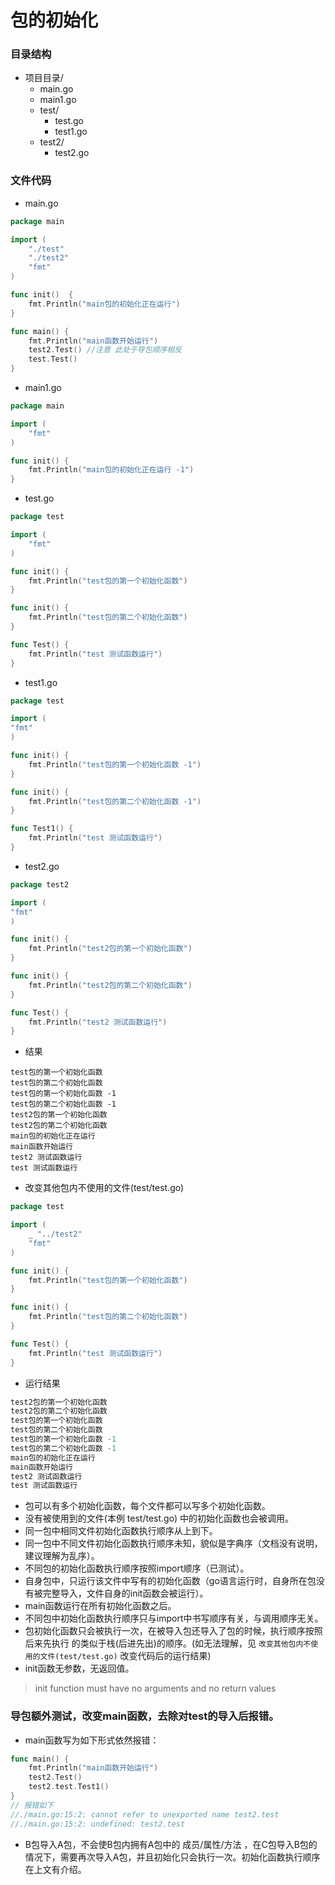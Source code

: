 # 包的初始化

### 目录结构

* 项目目录/
  * main.go
  * main1.go
  * test/
    - test.go
    - test1.go
  * test2/
    * test2.go


### 文件代码

* main.go

```go
package main

import (
	"./test"
	"./test2"
	"fmt"
)

func init()  {
	fmt.Println("main包的初始化正在运行")
}

func main() {
	fmt.Println("main函数开始运行")
	test2.Test() //注意 此处于导包顺序相反
	test.Test()
}
```

* main1.go

```go
package main

import (
	"fmt"
)

func init() {
	fmt.Println("main包的初始化正在运行 -1")
}

```



* test.go

```go
package test

import (
	"fmt"
)

func init() {
	fmt.Println("test包的第一个初始化函数")
}

func init() {
	fmt.Println("test包的第二个初始化函数")
}

func Test() {
	fmt.Println("test 测试函数运行")
}
```

* test1.go

```go
package test

import (
"fmt"
)

func init() {
	fmt.Println("test包的第一个初始化函数 -1")
}

func init() {
	fmt.Println("test包的第二个初始化函数 -1")
}

func Test1() {
	fmt.Println("test 测试函数运行")
}
```

* test2.go

```go
package test2

import (
"fmt"
)

func init() {
	fmt.Println("test2包的第一个初始化函数")
}

func init() {
	fmt.Println("test2包的第二个初始化函数")
}

func Test() {
	fmt.Println("test2 测试函数运行")
}
```

* 结果

```output
test包的第一个初始化函数
test包的第二个初始化函数
test包的第一个初始化函数 -1
test包的第二个初始化函数 -1
test2包的第一个初始化函数
test2包的第二个初始化函数
main包的初始化正在运行
main函数开始运行
test2 测试函数运行
test 测试函数运行
```

* 改变其他包内不使用的文件(test/test.go)

```go
package test

import (
	_ "../test2"
	"fmt"
)

func init() {
	fmt.Println("test包的第一个初始化函数")
}

func init() {
	fmt.Println("test包的第二个初始化函数")
}

func Test() {
	fmt.Println("test 测试函数运行")
}
```

* 运行结果

```go
test2包的第一个初始化函数
test2包的第二个初始化函数
test包的第一个初始化函数
test包的第二个初始化函数
test包的第一个初始化函数 -1
test包的第二个初始化函数 -1
main包的初始化正在运行
main函数开始运行
test2 测试函数运行
test 测试函数运行
```



* 包可以有多个初始化函数，每个文件都可以写多个初始化函数。
* 没有被使用到的文件(本例 test/test.go) 中的初始化函数也会被调用。
* 同一包中相同文件初始化函数执行顺序从上到下。
* 同一包中不同文件初始化函数执行顺序未知，貌似是字典序（文档没有说明，建议理解为乱序）。
* 不同包的初始化函数执行顺序按照import顺序（已测试）。
* 自身包中，只运行该文件中写有的初始化函数（go语言运行时，自身所在包没有被完整导入，文件自身的init函数会被运行）。
* main函数运行在所有初始化函数之后。
* 不同包中初始化函数执行顺序只与import中书写顺序有关，与调用顺序无关。
* 包初始化函数只会被执行一次，在被导入包还导入了包的时候，执行顺序按照 后来先执行 的类似于栈(后进先出)的顺序。(如无法理解，见 `改变其他包内不使用的文件(test/test.go)` 改变代码后的运行结果)
* init函数无参数，无返回值。

> init function must have no arguments and no return values

### 导包额外测试，改变main函数，去除对test的导入后报错。

* main函数写为如下形式依然报错：

```go
func main() {
	fmt.Println("main函数开始运行")
	test2.Test()
	test2.test.Test1()
}
// 报错如下
//./main.go:15:2: cannot refer to unexported name test2.test
//./main.go:15:2: undefined: test2.test
```

* B包导入A包，不会使B包内拥有A包中的 成员/属性/方法 ，在C包导入B包的情况下，需要再次导入A包，并且初始化只会执行一次。初始化函数执行顺序在上文有介绍。